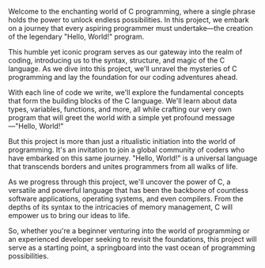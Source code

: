 Welcome to the enchanting world of C programming, where a single phrase holds the power to unlock endless possibilities. In this project, we embark on a journey that every aspiring programmer must undertake—the creation of the legendary "Hello, World!" program.

This humble yet iconic program serves as our gateway into the realm of coding, introducing us to the syntax, structure, and magic of the C language. As we dive into this project, we'll unravel the mysteries of C programming and lay the foundation for our coding adventures ahead.

With each line of code we write, we'll explore the fundamental concepts that form the building blocks of the C language. We'll learn about data types, variables, functions, and more, all while crafting our very own program that will greet the world with a simple yet profound message—"Hello, World!"

But this project is more than just a ritualistic initiation into the world of programming. It's an invitation to join a global community of coders who have embarked on this same journey. "Hello, World!" is a universal language that transcends borders and unites programmers from all walks of life.

As we progress through this project, we'll uncover the power of C, a versatile and powerful language that has been the backbone of countless software applications, operating systems, and even compilers. From the depths of its syntax to the intricacies of memory management, C will empower us to bring our ideas to life.

So, whether you're a beginner venturing into the world of programming or an experienced developer seeking to revisit the foundations, this project will serve as a starting point, a springboard into the vast ocean of programming possibilities.
